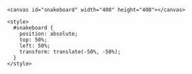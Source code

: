 <!DOCTYPE html>
<html>
  <head>
  	<title>Snake Game</title>
    <link href="https://fonts.googleapis.com/css?family=Antic+Slab" rel="stylesheet">

  </head>

  <body>

    <canvas id="snakeboard" width="400" height="400"></canvas>

    <style>
      #snakeboard {
        position: absolute;
        top: 50%;
        left: 50%;
        transform: translate(-50%, -50%);
      }
    </style>
  </body>

  <script>
    const board_border = 'black';
    const board_background = "white";
    const snake_col = 'lightblue';
    const snake_border = 'darkblue';
    
    let snake = [
      {x: 200, y: 200},
      {x: 190, y: 200},
      {x: 180, y: 200},
      {x: 170, y: 200},
      {x: 160, y: 200}
    ]

    // True if changing direction
    let changing_direction = false;
    // Horizontal velocity
    let dx = 10;
    // Vertical velocity
    let dy = 0;
    
    // Get the canvas element
    const snakeboard = document.getElementById("snakeboard");
    // Return a two dimensional drawing context
    const snakeboard_ctx = snakeboard.getContext("2d");
    // Start game
    main();

    document.addEventListener("keydown", change_direction);
    
    // main function called repeatedly to keep the game running
    function main() {

        if (has_game_ended()) return;

        changing_direction = false;
        setTimeout(function onTick() {
        clear_board();
        move_snake();
        drawSnake();
        // Call main again
        main();
      }, 100)
    }
    
    // draw a border around the canvas
    function clear_board() {
      //  Select the colour to fill the drawing
      snakeboard_ctx.fillStyle = board_background;
      //  Select the colour for the border of the canvas
      snakeboard_ctx.strokestyle = board_border;
      // Draw a "filled" rectangle to cover the entire canvas
      snakeboard_ctx.fillRect(0, 0, snakeboard.width, snakeboard.height);
      // Draw a "border" around the entire canvas
      snakeboard_ctx.strokeRect(0, 0, snakeboard.width, snakeboard.height);
    }
    
    // Draw the snake on the canvas
    function drawSnake() {
      // Draw each part
      snake.forEach(drawSnakePart)
    }
    
    // Draw one snake part
    function drawSnakePart(snakePart) {

      // Set the colour of the snake part
      snakeboard_ctx.fillStyle = snake_col;
      // Set the border colour of the snake part
      snakeboard_ctx.strokestyle = snake_border;
      // Draw a "filled" rectangle to represent the snake part at the coordinates
      // the part is located
      snakeboard_ctx.fillRect(snakePart.x, snakePart.y, 10, 10);
      // Draw a border around the snake part
      snakeboard_ctx.strokeRect(snakePart.x, snakePart.y, 10, 10);
    }

    function has_game_ended() {
      for (let i = 4; i < snake.length; i++) {
        if (snake[i].x === snake[0].x && snake[i].y === snake[0].y) return true
      }
      const hitLeftWall = snake[0].x < 0;
      const hitRightWall = snake[0].x > snakeboard.width - 10;
      const hitToptWall = snake[0].y < 0;
      const hitBottomWall = snake[0].y > snakeboard.height - 10;
      return hitLeftWall || hitRightWall || hitToptWall || hitBottomWall
    }

    function change_direction(event) {
      const LEFT_KEY = 37;
      const RIGHT_KEY = 39;
      const UP_KEY = 38;
      const DOWN_KEY = 40;
      
    // Prevent the snake from reversing
    
      if (changing_direction) return;
      changing_direction = true;
      const keyPressed = event.keyCode;
      const goingUp = dy === -10;
      const goingDown = dy === 10;
      const goingRight = dx === 10;
      const goingLeft = dx === -10;
      if (keyPressed === LEFT_KEY && !goingRight) {
        dx = -10;
        dy = 0;
      }
      if (keyPressed === UP_KEY && !goingDown) {
        dx = 0;
        dy = -10;
      }
      if (keyPressed === RIGHT_KEY && !goingLeft) {
        dx = 10;
        dy = 0;
      }
      if (keyPressed === DOWN_KEY && !goingUp) {
        dx = 0;
        dy = 10;
      }
    }

    function move_snake() {
      // Create the new Snake's head
      const head = {x: snake[0].x + dx, y: snake[0].y + dy};
     // Add the new head to the beginning of snake body
      snake.unshift(head);
      snake.pop();
    }
    
  </script>
</html>